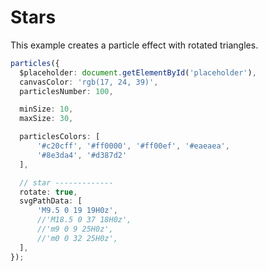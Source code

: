 # Stars

This example creates a particle effect with rotated triangles.

```ts
particles({
  $placeholder: document.getElementById('placeholder'),
  canvasColor: 'rgb(17, 24, 39)',
  particlesNumber: 100,

  minSize: 10,
  maxSize: 30,

  particlesColors: [
      '#c20cff', '#ff0000', '#ff00ef', '#eaeaea',
      '#8e3da4', '#d387d2'
  ],

  // star -------------
  rotate: true,
  svgPathData: [
      'M9.5 0 19 19H0z',
      //'M18.5 0 37 18H0z',
      //'m9 0 9 25H0z',
      //'m0 0 32 25H0z',
  ],
});
```
